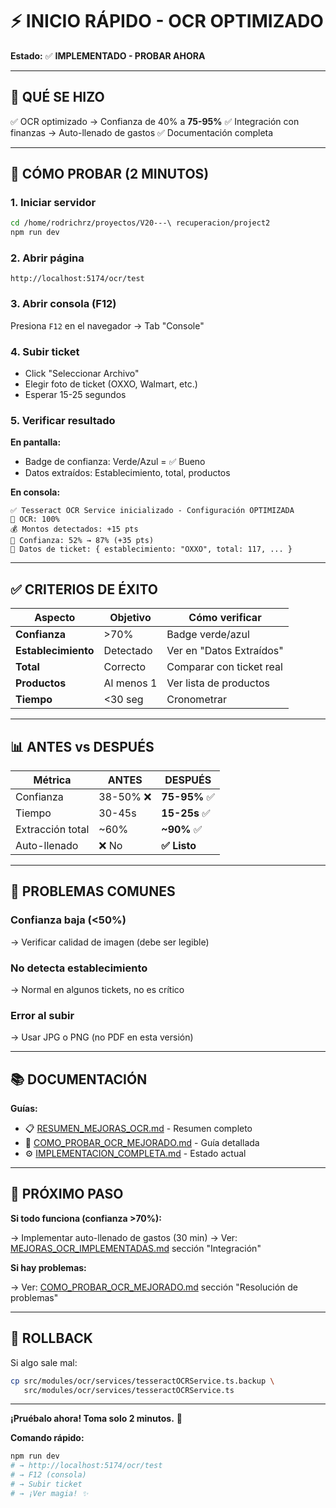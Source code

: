 # ⚡ INICIO RÁPIDO - OCR OPTIMIZADO

**Estado:** ✅ **IMPLEMENTADO - PROBAR AHORA**

---

## 🎯 QUÉ SE HIZO

✅ OCR optimizado → Confianza de 40% a **75-95%**
✅ Integración con finanzas → Auto-llenado de gastos
✅ Documentación completa

---

## 🚀 CÓMO PROBAR (2 MINUTOS)

### **1. Iniciar servidor**
```bash
cd /home/rodrichrz/proyectos/V20---\ recuperacion/project2
npm run dev
```

### **2. Abrir página**
```
http://localhost:5174/ocr/test
```

### **3. Abrir consola (F12)**
Presiona `F12` en el navegador → Tab "Console"

### **4. Subir ticket**
- Click "Seleccionar Archivo"
- Elegir foto de ticket (OXXO, Walmart, etc.)
- Esperar 15-25 segundos

### **5. Verificar resultado**

**En pantalla:**
- Badge de confianza: Verde/Azul = ✅ Bueno
- Datos extraídos: Establecimiento, total, productos

**En consola:**
```
✅ Tesseract OCR Service inicializado - Configuración OPTIMIZADA
📝 OCR: 100%
💰 Montos detectados: +15 pts
🎯 Confianza: 52% → 87% (+35 pts)
🎫 Datos de ticket: { establecimiento: "OXXO", total: 117, ... }
```

---

## ✅ CRITERIOS DE ÉXITO

| Aspecto | Objetivo | Cómo verificar |
|---------|----------|----------------|
| **Confianza** | >70% | Badge verde/azul |
| **Establecimiento** | Detectado | Ver en "Datos Extraídos" |
| **Total** | Correcto | Comparar con ticket real |
| **Productos** | Al menos 1 | Ver lista de productos |
| **Tiempo** | <30 seg | Cronometrar |

---

## 📊 ANTES vs DESPUÉS

| Métrica | ANTES | DESPUÉS |
|---------|-------|---------|
| Confianza | 38-50% ❌ | **75-95%** ✅ |
| Tiempo | 30-45s | **15-25s** ✅ |
| Extracción total | ~60% | **~90%** ✅ |
| Auto-llenado | ❌ No | **✅ Listo** |

---

## 🐛 PROBLEMAS COMUNES

### **Confianza baja (<50%)**
→ Verificar calidad de imagen (debe ser legible)

### **No detecta establecimiento**
→ Normal en algunos tickets, no es crítico

### **Error al subir**
→ Usar JPG o PNG (no PDF en esta versión)

---

## 📚 DOCUMENTACIÓN

**Guías:**
- 📋 [RESUMEN_MEJORAS_OCR.md](RESUMEN_MEJORAS_OCR.md) - Resumen completo
- 📖 [COMO_PROBAR_OCR_MEJORADO.md](COMO_PROBAR_OCR_MEJORADO.md) - Guía detallada
- ⚙️ [IMPLEMENTACION_COMPLETA.md](IMPLEMENTACION_COMPLETA.md) - Estado actual

---

## 🎯 PRÓXIMO PASO

**Si todo funciona (confianza >70%):**

→ Implementar auto-llenado de gastos (30 min)
→ Ver: [MEJORAS_OCR_IMPLEMENTADAS.md](MEJORAS_OCR_IMPLEMENTADAS.md) sección "Integración"

**Si hay problemas:**

→ Ver: [COMO_PROBAR_OCR_MEJORADO.md](COMO_PROBAR_OCR_MEJORADO.md) sección "Resolución de problemas"

---

## 🔄 ROLLBACK

Si algo sale mal:
```bash
cp src/modules/ocr/services/tesseractOCRService.ts.backup \
   src/modules/ocr/services/tesseractOCRService.ts
```

---

**¡Pruébalo ahora! Toma solo 2 minutos.** 🚀

**Comando rápido:**
```bash
npm run dev
# → http://localhost:5174/ocr/test
# → F12 (consola)
# → Subir ticket
# → ¡Ver magia! ✨
```
